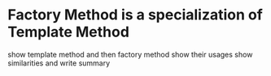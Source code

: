 # Factory Method is a specialization of Template Method

show template method and then factory method
show their usages
show similarities and write summary
